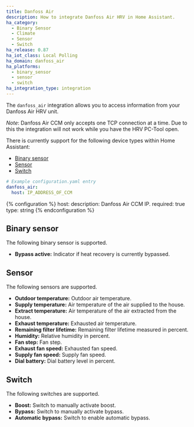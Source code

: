 ```yaml
---
title: Danfoss Air
description: How to integrate Danfoss Air HRV in Home Assistant.
ha_category:
  - Binary Sensor
  - Climate
  - Sensor
  - Switch
ha_release: 0.87
ha_iot_class: Local Polling
ha_domain: danfoss_air
ha_platforms:
  - binary_sensor
  - sensor
  - switch
ha_integration_type: integration
---
```


The `danfoss_air` integration allows you to access information from your Danfoss Air HRV unit.

*Note*: Danfoss Air CCM only accepts one TCP connection at a time. Due to this the integration will not work while you have the HRV PC-Tool open.

There is currently support for the following device types within Home Assistant:

- [Binary sensor](#binary-sensor)
- [Sensor](#sensor)
- [Switch](#switch)

```yaml
# Example configuration.yaml entry
danfoss_air:
  host: IP_ADDRESS_OF_CCM
```

{% configuration %}
host:
  description: Danfoss Air CCM IP.
  required: true
  type: string
{% endconfiguration %}

## Binary sensor

The following binary sensor is supported.

- **Bypass active:** Indicator if heat recovery is currently bypassed.

## Sensor

The following sensors are supported.

- **Outdoor temperature:** Outdoor air temperature.
- **Supply temperature:** Air temperature of the air supplied to the house.
- **Extract temperature:** Air temperature of the air extracted from the house.
- **Exhaust temperature:** Exhausted air temperature.
- **Remaining filter lifetime:** Remaining filter lifetime measured in percent.
- **Humidity:** Relative humidity in percent.
- **Fan step:** Fan step.
- **Exhaust fan speed:** Exhausted fan speed.
- **Supply fan speed:** Supply fan speed.
- **Dial battery:** Dial battery level in percent.

## Switch

The following switches are supported.

- **Boost:** Switch to manually activate boost.
- **Bypass:** Switch to manually activate bypass.
- **Automatic bypass:** Switch to enable automatic bypass.
